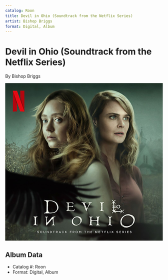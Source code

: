 ```yaml
---
catalog: Roon
title: Devil in Ohio (Soundtrack from the Netflix Series)
artist: Bishop Briggs
format: Digital, Album
---
```


# Devil in Ohio (Soundtrack from the Netflix Series)

By Bishop Briggs

![](../../assets/albumcovers/Bishop_Briggs-Devil_in_Ohio_Soundtrack_from_the_Netflix_Series.png)

## Album Data

- Catalog #: Roon
- Format: Digital, Album

